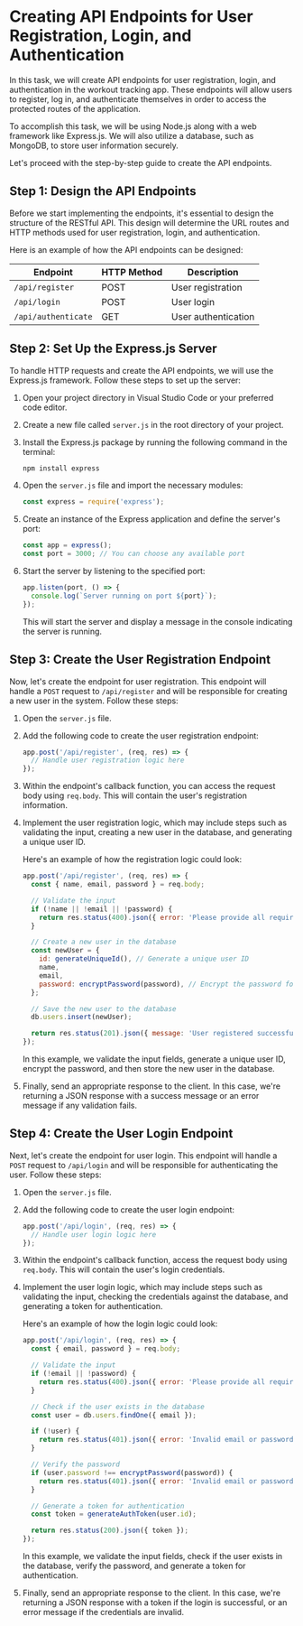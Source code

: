 # Creating API Endpoints for User Registration, Login, and Authentication

In this task, we will create API endpoints for user registration, login, and authentication in the workout tracking app. These endpoints will allow users to register, log in, and authenticate themselves in order to access the protected routes of the application. 

To accomplish this task, we will be using Node.js along with a web framework like Express.js. We will also utilize a database, such as MongoDB, to store user information securely.

Let's proceed with the step-by-step guide to create the API endpoints.

## Step 1: Design the API Endpoints

Before we start implementing the endpoints, it's essential to design the structure of the RESTful API. This design will determine the URL routes and HTTP methods used for user registration, login, and authentication. 

Here is an example of how the API endpoints can be designed:

| Endpoint               | HTTP Method | Description                  |
|------------------------|-------------|------------------------------|
| `/api/register`        | POST        | User registration            |
| `/api/login`           | POST        | User login                   |
| `/api/authenticate`    | GET         | User authentication          |

## Step 2: Set Up the Express.js Server

To handle HTTP requests and create the API endpoints, we will use the Express.js framework. Follow these steps to set up the server:

1. Open your project directory in Visual Studio Code or your preferred code editor.

2. Create a new file called `server.js` in the root directory of your project.

3. Install the Express.js package by running the following command in the terminal:

   ```bash
   npm install express
   ```

4. Open the `server.js` file and import the necessary modules:

   ```javascript
   const express = require('express');
   ```

5. Create an instance of the Express application and define the server's port:

   ```javascript
   const app = express();
   const port = 3000; // You can choose any available port
   ```

6. Start the server by listening to the specified port:

   ```javascript
   app.listen(port, () => {
     console.log(`Server running on port ${port}`);
   });
   ```

   This will start the server and display a message in the console indicating the server is running.

## Step 3: Create the User Registration Endpoint

Now, let's create the endpoint for user registration. This endpoint will handle a `POST` request to `/api/register` and will be responsible for creating a new user in the system. Follow these steps:

1. Open the `server.js` file.

2. Add the following code to create the user registration endpoint:

   ```javascript
   app.post('/api/register', (req, res) => {
     // Handle user registration logic here
   });
   ```

3. Within the endpoint's callback function, you can access the request body using `req.body`. This will contain the user's registration information.

4. Implement the user registration logic, which may include steps such as validating the input, creating a new user in the database, and generating a unique user ID.

   Here's an example of how the registration logic could look:

   ```javascript
   app.post('/api/register', (req, res) => {
     const { name, email, password } = req.body;

     // Validate the input
     if (!name || !email || !password) {
       return res.status(400).json({ error: 'Please provide all required fields' });
     }

     // Create a new user in the database
     const newUser = {
       id: generateUniqueId(), // Generate a unique user ID
       name,
       email,
       password: encryptPassword(password), // Encrypt the password for security
     };

     // Save the new user to the database
     db.users.insert(newUser);

     return res.status(201).json({ message: 'User registered successfully' });
   });
   ```

   In this example, we validate the input fields, generate a unique user ID, encrypt the password, and then store the new user in the database.

5. Finally, send an appropriate response to the client. In this case, we're returning a JSON response with a success message or an error message if any validation fails.

## Step 4: Create the User Login Endpoint

Next, let's create the endpoint for user login. This endpoint will handle a `POST` request to `/api/login` and will be responsible for authenticating the user. Follow these steps:

1. Open the `server.js` file.

2. Add the following code to create the user login endpoint:

   ```javascript
   app.post('/api/login', (req, res) => {
     // Handle user login logic here
   });
   ```

3. Within the endpoint's callback function, access the request body using `req.body`. This will contain the user's login credentials.

4. Implement the user login logic, which may include steps such as validating the input, checking the credentials against the database, and generating a token for authentication.

   Here's an example of how the login logic could look:

   ```javascript
   app.post('/api/login', (req, res) => {
     const { email, password } = req.body;

     // Validate the input
     if (!email || !password) {
       return res.status(400).json({ error: 'Please provide all required fields' });
     }

     // Check if the user exists in the database
     const user = db.users.findOne({ email });

     if (!user) {
       return res.status(401).json({ error: 'Invalid email or password' });
     }

     // Verify the password
     if (user.password !== encryptPassword(password)) {
       return res.status(401).json({ error: 'Invalid email or password' });
     }

     // Generate a token for authentication
     const token = generateAuthToken(user.id);

     return res.status(200).json({ token });
   });
   ```

   In this example, we validate the input fields, check if the user exists in the database, verify the password, and generate a token for authentication.

5. Finally, send an appropriate response to the client. In this case, we're returning a JSON response with a token if the login is successful, or an error message if the credentials are invalid.

